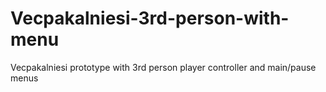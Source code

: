 # Vecpakalniesi-3rd-person-with-menu
Vecpakalniesi prototype with 3rd person player controller and main/pause menus
